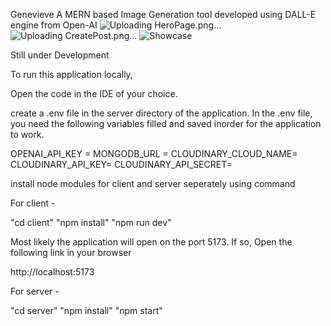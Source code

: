 
Genevieve
A MERN based Image Generation tool developed using DALL-E engine from Open-AI
![Uploading HeroPage.png…]()
![Uploading CreatePost.png…]()
![Showcase](https://github.com/ssmahipala/Genevieve/assets/121356783/5a26926a-c89d-48d2-8acf-cd84587d882e)

Still under Development

To run this application locally,

Open the code in the IDE of your choice.

create a .env file in the server directory of the application.
In the .env file, you need the following variables filled and saved inorder for the application to work.

OPENAI_API_KEY = 
MONGODB_URL = 
CLOUDINARY_CLOUD_NAME= 
CLOUDINARY_API_KEY= 
CLOUDINARY_API_SECRET= 

install node modules for client and server seperately using command

For client -

"cd client"
"npm install"
"npm run dev"

Most likely the application will open on the port 5173. If so,
Open the following link in your browser

http://localhost:5173

For server - 

"cd server"
"npm install"
"npm start"





